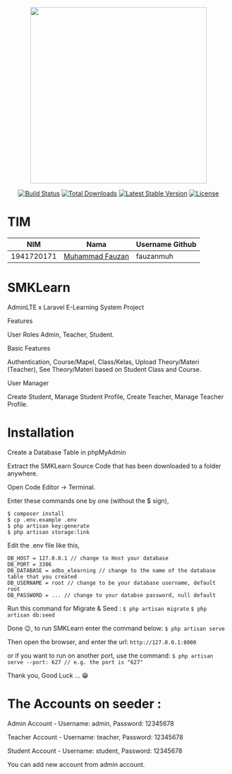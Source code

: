 <p align="center"><a href="https://laravel.com" target="_blank"><img src="https://raw.githubusercontent.com/laravel/art/master/logo-lockup/5%20SVG/2%20CMYK/1%20Full%20Color/laravel-logolockup-cmyk-red.svg" width="400"></a></p>

<p align="center">
<a href="https://travis-ci.org/laravel/framework"><img src="https://travis-ci.org/laravel/framework.svg" alt="Build Status"></a>
<a href="https://packagist.org/packages/laravel/framework"><img src="https://img.shields.io/packagist/dt/laravel/framework" alt="Total Downloads"></a>
<a href="https://packagist.org/packages/laravel/framework"><img src="https://img.shields.io/packagist/v/laravel/framework" alt="Latest Stable Version"></a>
<a href="https://packagist.org/packages/laravel/framework"><img src="https://img.shields.io/packagist/l/laravel/framework" alt="License"></a>
</p>

# TIM
|NIM	    |Nama				                |Username Github|
|-----------|-----------------------------------|---------------|
|1941720171 |[Muhammad Fauzan](https://github.com/fauzanmuh) |fauzanmuh |

# SMKLearn
AdminLTE x Laravel E-Learning System Project

Features

User Roles
Admin, Teacher,
Student.

Basic Features

Authentication, Course/Mapel, Class/Kelas,
Upload Theory/Materi (Teacher),
See Theory/Materi based on Student Class and Course.

User Manager

Create Student, Manage Student Profile,
Create Teacher,
Manage Teacher Profile.

# Installation

Create a Database Table in phpMyAdmin

Extract the SMKLearn Source Code that has been downloaded to a folder anywhere.

Open Code Editor → Terminal.
  
Enter these commands one by one (without the $ sign),
  ```$ composer update
  $ composer install
  $ cp .env.example .env
  $ php artisan key:generate
  $ php artisan storage:link
  ```
  
Edit the .env file like this,
  ```DB_CONNECTION = mysql
  DB_HOST = 127.0.0.1 // change to Host your database
  DB_PORT = 3306
  DB_DATABASE = adbo_elearning // change to the name of the database table that you created
  DB_USERNAME = root // change to be your database username, default root
  DB_PASSWORD = ... // change to your databse password, null default 
  ```
  
Run this command for Migrate & Seed :
  ```$ php artisan migrate```
  ```$ php artisan db:seed```
  
Done 😉, to run SMKLearn enter the command below:
  ```$ php artisan serve```
  
Then open the browser, and enter the url:
  ```http://127.0.0.1:8000```
  
or if you want to run on another port, use the command:
  ```$ php artisan serve --port: 627 // e.g. the port is "627"```
  
Thank you, Good Luck ... 😁


# The Accounts on seeder :
Admin Account - Username: admin, Password: 12345678

Teacher Account - Username: teacher, Password: 12345678

Student Account - Username: student, Password: 12345678

You can add new account from admin account.
